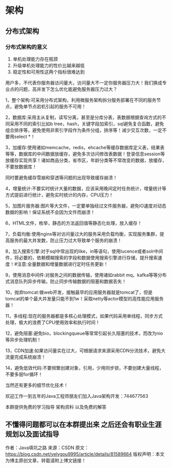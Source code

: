 # 架构

## 分布式架构

### 分布式架构的意义

1. 单机处理能力存在瓶颈
2. 升级单机处理能力的性价比越来越低
3. 稳定性和可用性这两个指标很难达到









用户多，不代表你服务器访问量大，访问量大不一定你服务器压力大！我们换成专业点的问题，高并发下怎么优化能避免服务器压力过大？

1，整个架构:可采用分布式架构，利用微服务架构拆分服务部署在不同的服务节点，避免单节点宕机引起的服务不可用！



2，数据库:采用主从复制，读写分离，甚至是分库分表，表数据根据查询方式的不同采用不同的索引比如b tree，hash，关键字段加索引，sql避免复合函数，避免组合排序等，避免使用非索引字段作为条件分组，排序等！减少交互次数，一定不要用select *！

3，加缓存:使用诸如memcache，redis，ehcache等缓存数据库定义表，结果表等等，数据库的中间数据放缓存，避免多次访问修改表数据！登录信息session等放缓存实现共享！诸如商品分类，省市区，年龄分类等不常改变的数据，放缓存，不要放数据库！

同时要避免缓存雪崩和穿透等问题的出现导致缓存崩溃！



4，增量统计:不要实时统计大量的数据，应该采用晚间定时任务统计，增量统计等方式提前进行统计，避免实时统计的内存，CPU压力！

5，加图片服务器:图片等大文件，一定要单独经过文件服务器，避免IO速度对动态数据的影响！保证系统不会因为文件而崩溃！

6，HTML文件，枚举，静态的方法返回值等静态化处理，放入缓存！

7，负载均衡:使用nginx等对访问量过大的服务采用负载均衡，实现服务集群，提高服务的最大并发数，防止压力过大导致单个服务的崩溃！



8，加入搜索引擎:对于sql中常出现的like，in等语句，使用lucence或者solr中间件，将必要的，依赖模糊搜索的字段和数据使用搜索引擎进行存储，提升搜索速度！#注意:全量数据和增量数据进行定时任务更新！

9，使用消息中间件:对服务之间的数据传输，使用诸如rabbit mq，kafka等等分布式消息队列异步传输，防止同步传输数据的阻塞和数据丢失！



10，抛弃tomcat:做web开发，接触最早的应用服务器就是tomcat了，但是tomcat的单个最大并发量只能不到1w！采取netty等actor模型的高性能应用服务器！

11，多线程:现在的服务器都是多核心处理模式，如果代码采用单线程，同步方式处理，极大的浪费了CPU使用效率和执行时间！



12，避免阻塞:避免bio，blockingqueue等常常引起长久阻塞的技术，而改为nio等异步处理机制！

13，CDN加速:如果访问量实在过大，可根据请求来源采用CDN分流技术，避免大流量完成系统崩溃！

14，避免低效代码:不要频繁创建对象，引用，少用同步锁，不要创建大量线程，不要多层for循环！

当然还有更多的细节优化技术！

欢迎工作一到五年的Java工程师朋友们加入Java架构开发：744677563

本群提供免费的学习指导 架构资料 以及免费的解答

不懂得问题都可以在本群提出来 之后还会有职业生涯规划以及面试指导
--------------------- 
作者：Java填坑之路 
来源：CSDN 
原文：https://blog.csdn.net/yelvgou9995/article/details/81589664 
版权声明：本文为博主原创文章，转载请附上博文链接！